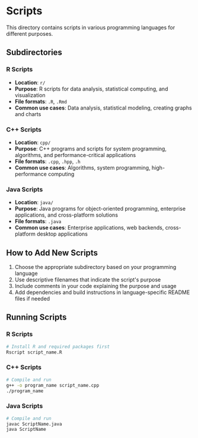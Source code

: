 # Scripts

This directory contains scripts in various programming languages for different purposes.

## Subdirectories

### R Scripts
- **Location**: `r/`
- **Purpose**: R scripts for data analysis, statistical computing, and visualization
- **File formats**: `.R`, `.Rmd`
- **Common use cases**: Data analysis, statistical modeling, creating graphs and charts

### C++ Scripts
- **Location**: `cpp/`
- **Purpose**: C++ programs and scripts for system programming, algorithms, and performance-critical applications
- **File formats**: `.cpp`, `.hpp`, `.h`
- **Common use cases**: Algorithms, system programming, high-performance computing

### Java Scripts
- **Location**: `java/`
- **Purpose**: Java programs for object-oriented programming, enterprise applications, and cross-platform solutions
- **File formats**: `.java`
- **Common use cases**: Enterprise applications, web backends, cross-platform desktop applications

## How to Add New Scripts

1. Choose the appropriate subdirectory based on your programming language
2. Use descriptive filenames that indicate the script's purpose
3. Include comments in your code explaining the purpose and usage
4. Add dependencies and build instructions in language-specific README files if needed

## Running Scripts

### R Scripts
```bash
# Install R and required packages first
Rscript script_name.R
```

### C++ Scripts
```bash
# Compile and run
g++ -o program_name script_name.cpp
./program_name
```

### Java Scripts
```bash
# Compile and run
javac ScriptName.java
java ScriptName
```